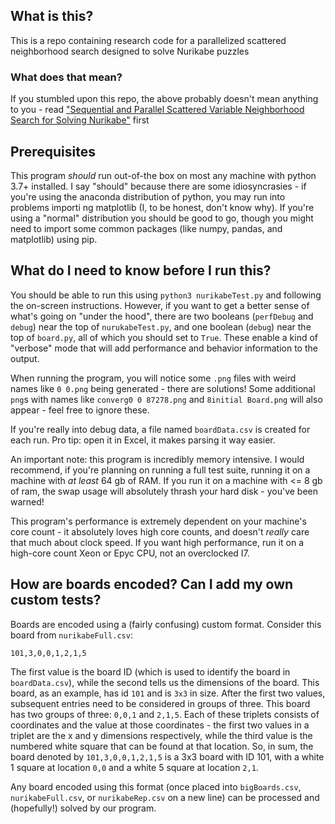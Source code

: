## What is this?

This is a repo containing research code for a parallelized scattered neighborhood search designed to solve Nurikabe puzzles

### What does that mean?

If you stumbled upon this repo, the above probably doesn't mean anything to you - read ["Sequential and Parallel Scattered Variable Neighborhood Search for Solving Nurikabe"](https://www.springer.com/gp/book/9783030696245) first

## Prerequisites

This program _should_ run out-of-the box on most any machine with python 3.7+ installed. I say "should" because there are some idiosyncrasies - if you're using the anaconda distribution of python, you may run into problems importi ng matplotlib (I, to be honest, don't know why). If you're using a "normal" distribution you should be good to go, though you might need to import some common packages (like numpy, pandas, and matplotlib) using pip.

## What do I need to know before I run this?

You should be able to run this using `python3 nurikabeTest.py` and following the on-screen instructions. However, if you want to get a better sense of what's going on "under the hood", there are two booleans (`perfDebug` and `debug`) near the top of `nurukabeTest.py`, and one boolean (`debug`) near the top of `board.py`, all of which you should set to `True`. These enable a kind of "verbose" mode that will add performance and behavior information to the output.

When running the program, you will notice some `.png` files with weird names like `0 0.png` being generated - there are solutions! Some additional `png`s with names like `converg0 0 87278.png` and `8initial Board.png` will also appear - feel free to ignore these.

If you're really into debug data, a file named `boardData.csv` is created for each run. Pro tip: open it in Excel, it makes parsing it way easier.

An important note: this program is incredibly memory intensive. I would recommend, if you're planning on running a full test suite, running it on a machine with _at least_ 64 gb of RAM. If you run it on a machine with <= 8 gb of ram, the swap usage will absolutely thrash your hard disk - you've been warned!

This program's performance is extremely dependent on your machine's core count - it absolutely loves high core counts, and doesn't _really_ care that much about clock speed. If you want high performance, run it on a high-core count Xeon or Epyc CPU, not an overclocked I7.

## How are boards encoded? Can I add my own custom tests?

Boards are encoded using a (fairly confusing) custom format. Consider this board from `nurikabeFull.csv`:

`101,3,0,0,1,2,1,5`

The first value is the board ID (which is used to identify the board in `boardData.csv`), while the second tells us the dimensions of the board. This board, as an example, has id `101` and is `3x3` in size. After the first two values, subsequent entries need to be considered in groups of three. This board has two groups of three: `0,0,1` and `2,1,5`. Each of these triplets consists of coordinates and the value at those coordinates - the first two values in a triplet are the x and y dimensions respectively, while the third value is the numbered white square that can be found at that location. So, in sum, the board denoted by `101,3,0,0,1,2,1,5` is a 3x3 board with ID 101, with a white 1 square at location `0,0` and a white 5 square at location `2,1`.

Any board encoded using this format (once placed into `bigBoards.csv`, `nurikabeFull.csv`, or `nurikabeRep.csv` on a new line) can be processed and (hopefully!) solved by our program.
